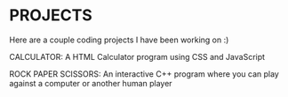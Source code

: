 # PROJECTS
Here are a couple coding projects I have been working on :)

CALCULATOR: A HTML Calculator program using CSS and JavaScript

ROCK PAPER SCISSORS: An interactive C++ program where you can play against a computer or another human player
